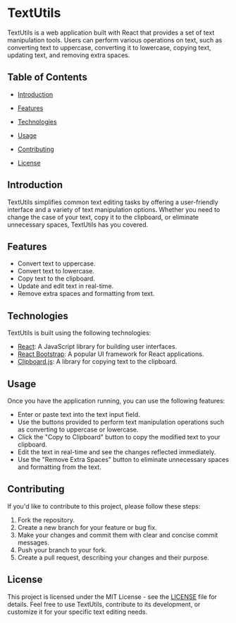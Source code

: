 # TextUtils

TextUtils is a web application built with React that provides a set of text manipulation tools. Users can perform various operations on text, such as converting text to uppercase, converting it to lowercase, copying text, updating text, and removing extra spaces.

## Table of Contents
- [Introduction](#introduction)
- [Features](#features)
- [Technologies](#technologies)

- [Usage](#usage)
- [Contributing](#contributing)
- [License](#license)

## Introduction

TextUtils simplifies common text editing tasks by offering a user-friendly interface and a variety of text manipulation options. Whether you need to change the case of your text, copy it to the clipboard, or eliminate unnecessary spaces, TextUtils has you covered.

## Features

- Convert text to uppercase.
- Convert text to lowercase.
- Copy text to the clipboard.
- Update and edit text in real-time.
- Remove extra spaces and formatting from text.

## Technologies

TextUtils is built using the following technologies:

- [React](https://reactjs.org/): A JavaScript library for building user interfaces.
- [React Bootstrap](https://react-bootstrap.github.io/): A popular UI framework for React applications.
- [Clipboard.js](https://clipboardjs.com/): A library for copying text to the clipboard.



## Usage

Once you have the application running, you can use the following features:

- Enter or paste text into the text input field.
- Use the buttons provided to perform text manipulation operations such as converting to uppercase or lowercase.
- Click the "Copy to Clipboard" button to copy the modified text to your clipboard.
- Edit the text in real-time and see the changes reflected immediately.
- Use the "Remove Extra Spaces" button to eliminate unnecessary spaces and formatting from the text.

## Contributing

If you'd like to contribute to this project, please follow these steps:

1. Fork the repository.
2. Create a new branch for your feature or bug fix.
3. Make your changes and commit them with clear and concise commit messages.
4. Push your branch to your fork.
5. Create a pull request, describing your changes and their purpose.

## License

This project is licensed under the MIT License - see the [LICENSE](LICENSE) file for details. Feel free to use TextUtils, contribute to its development, or customize it for your specific text editing needs.


